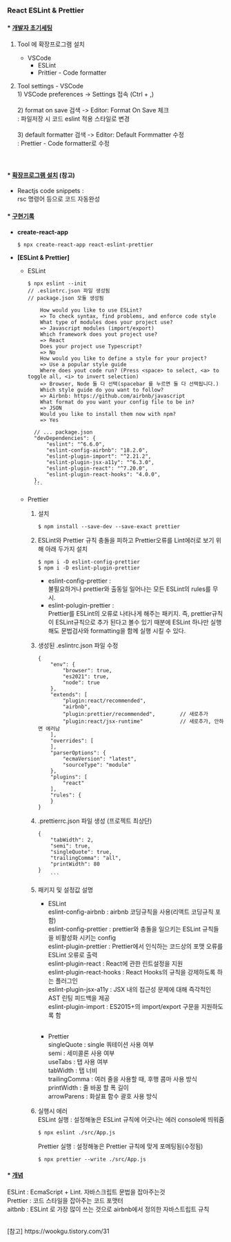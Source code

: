 ### React ESLint & Prettier

#### \* [개발자 초기세팅]()

1. Tool 에 확장프로그램 설치

   - VSCode <br>
     - ESLint <br>
     - Prittier - Code formatter<br>

2. Tool settings - VSCode <br> 1) VSCode preferences -> Settings 접속 (Ctrl + ,) <br></br> 2) format on save 검색 -> Editor: Format On Save 체크 <br>
   : 파일저장 시 코드 eslint 적용 스타일로 변경<br><br> 3) default formatter 검색 -> Editor: Default Formmatter 수정 <br>
   : Prettier - Code formatter로 수정<br><br>
   <br>

#### \* [확장프로그램 설치]() (참고)

- Reactjs code snippets : <br>
  rsc 명령어 등으로 코드 자동완성
  <br>

#### \* [구현기록]()

- **create-react-app**

  ```
  $ npx create-react-app react-eslint-prettier
  ```

- **[ESLint & Prettier]**

  - ESLint

    ```
    $ npx eslint --init
    // .eslintrc.json 파일 생성됨
    // package.json 모듈 생성됨
    ```

    ```
        How would you like to use ESLint?
        => To check syntax, find problems, and enforce code style
        What type of modules does your project use?
        => Javascript modules (import/export)
        Which framework does yout project use?
        => React
        Does your project use Typescript?
        => No
        How would you like to define a style for your project?
        => Use a popular style guide
        Where does yout code run? (Press <space> to select, <a> to toggle all, <i> to invert selection)
        => Browser, Node 둘 다 선택(spacebar 를 누르면 둘 다 선택됩니다.)
        Which style guide do you want to follow?
        => Airbnb: https://github.com/airbnb/javascript
        What format do you want your config file to be in?
        => JSON
        Would you like to install them now with npm?
        => Yes
    ```

    ````
      // ... package.json
      "devDependencies": {
          "eslint": "^6.6.0",
          "eslint-config-airbnb": "18.2.0",
          "eslint-plugin-import": "^2.21.2",
          "eslint-plugin-jsx-a11y": "^6.3.0",
          "eslint-plugin-react": "^7.20.0",
          "eslint-plugin-react-hooks": "4.0.0",
      },
      ```

    ````

  - Prettier

    1. 설치 <br>

       ```
       $ npm install --save-dev --save-exact prettier
       ```

    2. ESLint와 Prettier 규칙 충돌을 피하고 Prettier오류를 Lint에러로 보기 위해 아래 두가지 설치 <br>

       ```
       $ npm i -D eslint-config-prettier
       $ npm i -D eslint-plugin-prettier
       ```

       - eslint-config-prettier : <br>
         불필요하거나 prettier와 출동일 일어나는 모든 ESLint의 rules를 무시. <br>
       - eslint-polugin-prettier : <br>
         Prettier를 ESLint의 오류로 나타나게 해주는 패키지. 즉, prettier규칙이 ESLint규칙으로 추가 된다고 볼수 있기 때분에 ESLint 하나만 실행해도 문법검사와 formatting을 함께 실행 시킬 수 있다.

    3. 생성된 .eslintrc.json 파일 수정

       ```
       {
           "env": {
               "browser": true,
               "es2021": true,
               "node": true
           },
           "extends": [
               "plugin:react/recommended",
               "airbnb",
               "plugin:prettier/recommended",        // 새로추가
               "plugin:react/jsx-runtime"            // 새로추가, 안하면 에러남
           ],
           "overrides": [
           ],
           "parserOptions": {
               "ecmaVersion": "latest",
               "sourceType": "module"
           },
           "plugins": [
               "react"
           ],
           "rules": {
           }
       }

       ```

    4. .prettierrc.json 파일 생성 (프로젝트 최상단)

       ````
       {
           "tabWidth": 2,
           "semi": true,
           "singleQuote": true,
           "trailingComma": "all",
           "printWidth": 80
       }
           ```

       ````

    5. 패키지 및 설정값 설명

       - ESLint <br>
         eslint-config-airbnb : airbnb 코딩규칙을 사용(리액트 코딩규칙 포함)<br>
         eslint-config-prettier : prettier와 충돌을 일으키는 ESLint 규칙들을 비활성화 시키는 config<br>
         eslint-plugin-prettier : Prettier에서 인식하는 코드상의 포맷 오류를 ESLint 오류로 출력<br>
         eslint-plugin-react : React에 관한 린트설정을 지원<br>
         eslint-plugin-react-hooks : React Hooks의 규칙을 강제하도록 하는 플러그인<br>
         eslint-plugin-jsx-a11y : JSX 내의 접근성 문제에 대해 즉각적인 AST 린팅 피드백을 제공<br>
         eslint-plugin-import : ES2015+의 import/export 구문을 지원하도록 함<br>
         <br>

       - Prettier <br>
         singleQuote : single 쿼테이션 사용 여부 <br>
         semi : 세미콜론 사용 여부 <br>
         useTabs : 탭 사용 여부 <br>
         tabWidth : 탭 너비 <br>
         trailingComma : 여러 줄을 사용할 때, 후행 콤마 사용 방식 <br>
         printWidth : 줄 바꿈 할 폭 길이 <br>
         arrowParens : 화살표 함수 괄호 사용 방식<br>

    6. 실행시 에러 <br>
       ESLint 실행 : 설정해놓은 ESLint 규칙에 어긋나는 에러 console에 띄워줌 <br>

       ```
       $ npx eslint ./src/App.js
       ```

       Prettier 실행 : 설정해놓은 Prettier 규칙에 맞게 포메팅됨(수정됨)

       ```
       $ npx prettier --write ./src/App.js
       ```

#### \* [개념]()

ESLint : EcmaScript + Lint. 자바스크립트 문법을 잡아주는것<br>
Prettier : 코드 스타일을 잡아주는 코드 포맷터<br>
aitbnb : ESLint 로 가장 많이 쓰는 것으로 airbnb에서 정의한 자바스트립트 규칙<br>

<br>
[참고]  
https://wookgu.tistory.com/31
